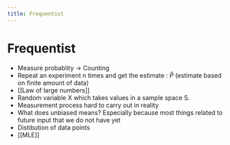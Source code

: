 ```yaml
---
title: Frequentist
---
```


# Frequentist
- Measure probablity -> Counting
- Repeat an experiment n times and get the estimate : $\hat P$  (estimate based on finite amount of data)
- [[Law of large numbers]]
- Random variable X which takes values in a sample space S. 
- Measurement process hard to carry out in reality
- What does unbiased means? Especially because most things related to future input that we do not have yet
- Distibution of data points
- [[MLE]]


















































































